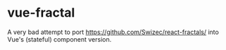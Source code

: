 # vue-fractal

A very bad attempt to port https://github.com/Swizec/react-fractals/ into Vue's (stateful) component version.
